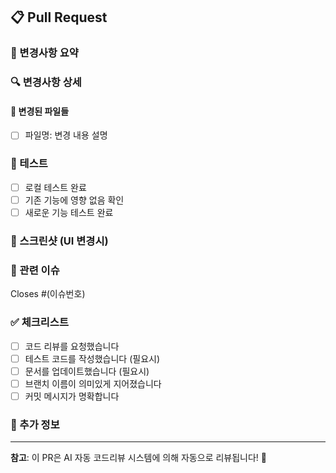 ## 📋 Pull Request

### 🎯 변경사항 요약
<!-- 이 PR에서 변경된 내용을 간단히 설명해주세요 -->

### 🔍 변경사항 상세
<!-- 변경된 파일들과 그 이유를 설명해주세요 -->

#### 📁 변경된 파일들
- [ ] 파일명: 변경 내용 설명

### 🧪 테스트
<!-- 테스트를 어떻게 진행했는지 설명해주세요 -->
- [ ] 로컬 테스트 완료
- [ ] 기존 기능에 영향 없음 확인
- [ ] 새로운 기능 테스트 완료

### 📸 스크린샷 (UI 변경시)
<!-- UI 변경사항이 있다면 스크린샷을 첨부해주세요 -->

### 🔗 관련 이슈
<!-- 관련된 이슈가 있다면 링크해주세요 -->
Closes #(이슈번호)

### ✅ 체크리스트
- [ ] 코드 리뷰를 요청했습니다
- [ ] 테스트 코드를 작성했습니다 (필요시)
- [ ] 문서를 업데이트했습니다 (필요시)
- [ ] 브랜치 이름이 의미있게 지어졌습니다
- [ ] 커밋 메시지가 명확합니다

### 📝 추가 정보
<!-- 추가로 알려주고 싶은 정보가 있다면 작성해주세요 -->

---

**참고**: 이 PR은 AI 자동 코드리뷰 시스템에 의해 자동으로 리뷰됩니다! 🤖
